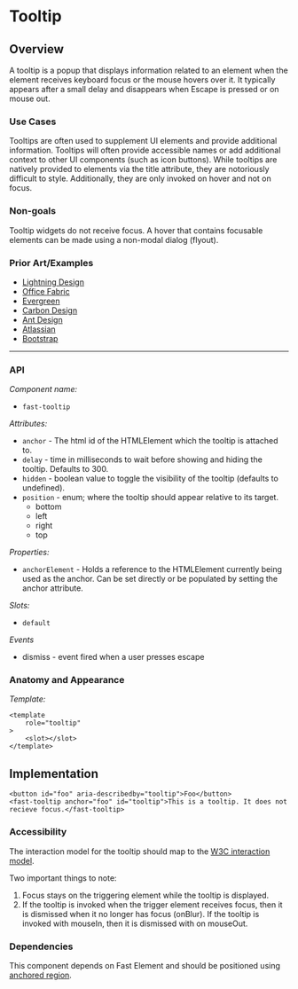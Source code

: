 # Tooltip

## Overview

A tooltip is a popup that displays information related to an element when the element receives keyboard focus or the mouse hovers over it. It typically appears after a small delay and disappears when Escape is pressed or on mouse out.

### Use Cases

Tooltips are often used to supplement UI elements and provide additional information. Tooltips will often provide accessible names or add additional context to other UI components (such as icon buttons). While tooltips are natively provided to elements via the title attribute, they are notoriously difficult to style. Additionally, they are only invoked on hover and not on focus.

### Non-goals
Tooltip widgets do not receive focus. A hover that contains focusable elements can be made using a non-modal dialog (flyout).

### Prior Art/Examples
- [Lightning Design](https://www.lightningdesignsystem.com/components/tooltips/)
- [Office Fabric](https://developer.microsoft.com/en-us/fabric#/controls/web/tooltip)
- [Evergreen](https://evergreen.segment.com/components/tooltip/)
- [Carbon Design](https://www.carbondesignsystem.com/components/tooltip/code/)
- [Ant Design](https://ant.design/components/tooltip/)
- [Atlassian](https://atlaskit.atlassian.com/packages/core/tooltip)
- [Bootstrap](https://getbootstrap.com/docs/4.3/components/tooltips/)

---

### API

*Component name:*
- `fast-tooltip`

*Attributes:*
- `anchor` - The html id of the HTMLElement which the tooltip is attached to.
- `delay` - time in milliseconds to wait before showing and hiding the tooltip. Defaults to 300.
- `hidden` - boolean value to toggle the visibility of the tooltip (defaults to undefined).
- `position` - enum; where the tooltip should appear relative to its target.
    - bottom
    - left
    - right
    - top

*Properties:*
- `anchorElement` - Holds a reference to the HTMLElement currently being used as the anchor. Can be set directly or be populated by setting the anchor attribute.

*Slots:*
- `default`

*Events*
- dismiss - event fired when a user presses escape

### Anatomy and Appearance

*Template:*
```
<template
    role="tooltip"
>
    <slot></slot>
</template>
```

## Implementation

```
<button id="foo" aria-describedby="tooltip">Foo</button>
<fast-tooltip anchor="foo" id="tooltip">This is a tooltip. It does not recieve focus.</fast-tooltip>
```

### Accessibility

The interaction model for the tooltip should map to the [W3C interaction model](https://w3c.github.io/aria-practices/#tooltip).

Two important things to note:
1. Focus stays on the triggering element while the tooltip is displayed.
2. If the tooltip is invoked when the trigger element receives focus, then it is dismissed when it no longer has focus (onBlur). If the tooltip is invoked with mouseIn, then it is dismissed with on mouseOut.

### Dependencies

This component depends on Fast Element and should be positioned using [anchored region](./anchored-region/anchored-region.md).

